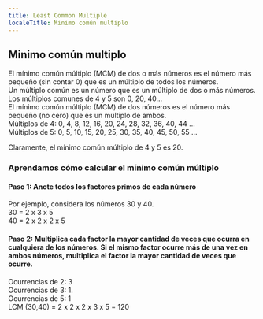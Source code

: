 ```yaml
---
title: Least Common Multiple
localeTitle: Minimo común multiplo
---
```

## Minimo común multiplo

El mínimo común múltiplo (MCM) de dos o más números es el número más pequeño (sin contar 0) que es un múltiplo de todos los números.  
Un múltiplo común es un número que es un múltiplo de dos o más números. Los múltiplos comunes de 4 y 5 son 0, 20, 40…  
El mínimo común múltiplo (MCM) de dos números es el número más pequeño (no cero) que es un múltiplo de ambos.  
Múltiplos de 4: 0, 4, 8, 12, 16, 20, 24, 28, 32, 36, 40, 44 ...  
Múltiplos de 5: 0, 5, 10, 15, 20, 25, 30, 35, 40, 45, 50, 55 ...  

Claramente, el mínimo común múltiplo de 4 y 5 es 20.

### Aprendamos cómo calcular el mínimo común múltiplo

#### Paso 1: Anote todos los factores primos de cada número

Por ejemplo, considera los números 30 y 40.  
30 = 2 x 3 x 5  
40 = 2 x 2 x 2 x 5  

#### Paso 2: Multiplica cada factor la mayor cantidad de veces que ocurra en cualquiera de los números. Si el mismo factor ocurre más de una vez en ambos números, multiplica el factor la mayor cantidad de veces que ocurre.  

Ocurrencias de 2: 3  
Ocurrencias de 3: 1.  
Ocurrencias de 5: 1  
LCM (30,40) = 2 x 2 x 2 x 3 x 5 = 120